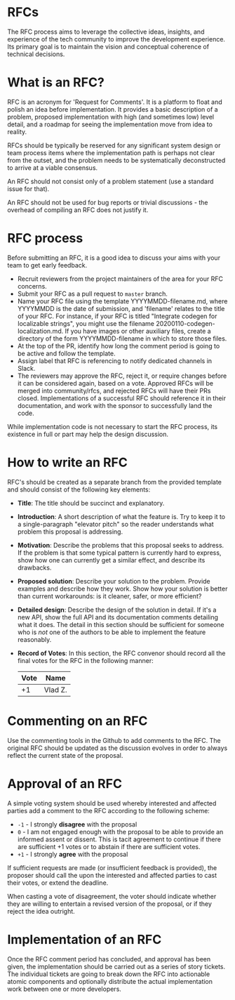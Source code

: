# RFCs

The RFC process aims to leverage the collective ideas, insights, and experience of the tech community to improve the development experience. Its primary goal is to maintain the vision and conceptual coherence of technical decisions.

# What is an RFC?

RFC is an acronym for 'Request for Comments'. It is a platform to float and polish an idea before implementation. It provides a basic description of a problem, proposed implementation with high (and sometimes low) level detail, and a roadmap for seeing the implementation move from idea to reality.

RFCs should be typically be reserved for any significant system design or team process items where the implementation path is perhaps not clear from the outset, and the problem needs to be systematically deconstructed to arrive at a viable consensus.

An RFC should not consist only of a problem statement (use a standard issue for that).

An RFC should not be used for bug reports or trivial discussions - the overhead of compiling an RFC does not justify it.

# RFC process

Before submitting an RFC, it is a good idea to discuss your aims with your team to get early feedback.

- Recruit reviewers from the project maintainers of the area for your RFC concerns.
- Submit your RFC as a pull request to `master` branch.
- Name your RFC file using the template YYYYMMDD-filename.md, where YYYYMMDD is the date of submission, and 'filename' relates to the title of your RFC. For instance, if your RFC is titled "Integrate codegen for localizable strings", you might use the filename 20200110-codegen-localization.md. If you have images or other auxiliary files, create a directory of the form YYYYMMDD-filename in which to store those files.
- At the top of the PR, identify how long the comment period is going to be active and follow the template.
- Assign label that RFC is referencing to notify dedicated channels in Slack.
- The reviewers may approve the RFC, reject it, or require changes before it can be considered again, based on a vote. Approved RFCs will be merged into community/rfcs, and rejected RFCs will have their PRs closed.
  Implementations of a successful RFC should reference it in their documentation, and work with the sponsor to successfully land the code.

While implementation code is not necessary to start the RFC process, its existence in full or part may help the design discussion.

# How to write an RFC

RFC's should be created as a separate branch from the provided template and should consist of the following key elements:

- **Title**: The title should be succinct and explanatory.

- **Introduction**: A short description of what the feature is. Try to keep it to a single-paragraph "elevator pitch" so the reader understands what problem this proposal is addressing.

- **Motivation**: Describe the problems that this proposal seeks to address. If the problem is that some typical pattern is currently hard to express, show how one can currently get a similar effect, and describe its drawbacks.

- **Proposed solution**: Describe your solution to the problem. Provide examples and describe how they work. Show how your solution is better than current workarounds: is it cleaner, safer, or more efficient?

- **Detailed design**: Describe the design of the solution in detail. If it's a new API, show the full API and its documentation comments detailing what it does. The detail in this section should be sufficient for someone who is _not_ one of the authors to be able to implement the feature reasonably.

* **Record of Votes**: In this section, the RFC convenor should record all the final votes for the RFC in the following manner:

  | Vote | Name    |
  | ---- | ------- |
  | +1   | Vlad Z. |

# Commenting on an RFC

Use the commenting tools in the Github to add comments to the RFC. The original RFC should be updated as the discussion evolves in order to always reflect the current state of the proposal.

# Approval of an RFC

A simple voting system should be used whereby interested and affected parties add a comment to the RFC according to the following scheme:

- `-1` - I strongly **disagree** with the proposal
- `0` - I am not engaged enough with the proposal to be able to provide an informed assent or dissent. This is tacit agreement to continue if there are sufficient +1 votes or to abstain if there are sufficient votes.
- `+1` - I strongly **agree** with the proposal

If sufficient requests are made (or insufficient feedback is provided), the proposer should call the upon the interested and affected parties to cast their votes, or extend the deadline.

When casting a vote of disagreement, the voter should indicate whether they are willing to entertain a revised version of the proposal, or if they reject the idea outright.

# Implementation of an RFC

Once the RFC comment period has concluded, and approval has been given, the implementation should be carried out as a series of story tickets. The individual tickets are going to break down the RFC into actionable atomic components and optionally distribute the actual implementation work between one or more developers.
